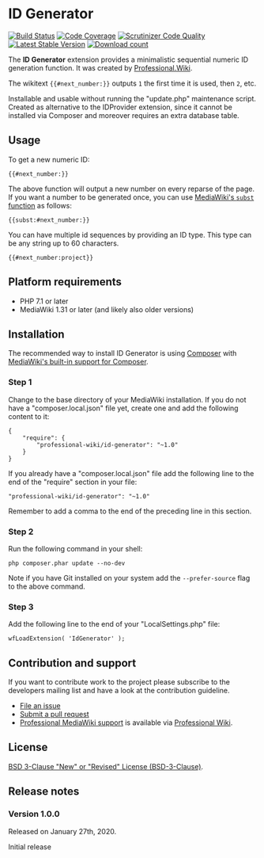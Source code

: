 # ID Generator

[![Build Status](https://travis-ci.org/ProfessionalWiki/IdGenerator.svg?branch=master)](https://travis-ci.org/ProfessionalWiki/IdGenerator)
[![Code Coverage](https://scrutinizer-ci.com/g/ProfessionalWiki/IdGenerator/badges/coverage.png?b=master)](https://scrutinizer-ci.com/g/ProfessionalWiki/IdGenerator/?branch=master)
[![Scrutinizer Code Quality](https://scrutinizer-ci.com/g/ProfessionalWiki/IdGenerator/badges/quality-score.png?b=master)](https://scrutinizer-ci.com/g/ProfessionalWiki/IdGenerator/?branch=master)
[![Latest Stable Version](https://poser.pugx.org/professional-wiki/id-generator/version.png)](https://packagist.org/packages/professional-wiki/id-generator)
[![Download count](https://poser.pugx.org/professional-wiki/id-generator/d/total.png)](https://packagist.org/packages/professional-wiki/id-generator)

The **ID Generator** extension provides a minimalistic sequential numeric ID generation function. It was created by [Professional.Wiki](https://professional.wiki/).

The wikitext `{{#next_number:}}` outputs `1` the first time it is used, then `2`, etc. 

Installable and usable without running the "update.php" maintenance script. Created as alternative to the IDProvider extension, since it cannot be installed via Composer and moreover requires an extra database table.

## Usage

To get a new numeric ID:

    {{#next_number:}}

The above function will output a new number on every reparse of the page. If you want a number to be generated once,
you can use [MediaWiki's `subst` function](https://www.mediawiki.org/wiki/Help:Substitution) as follows:

    {{subst:#next_number:}}

You can have multiple id sequences by providing an ID type. This type can be any string up to 60 characters.

    {{#next_number:project}}

## Platform requirements

* PHP 7.1 or later
* MediaWiki 1.31 or later (and likely also older versions)

## Installation

The recommended way to install ID Generator is using [Composer](https://getcomposer.org) with
[MediaWiki's built-in support for Composer](https://professional.wiki/en/articles/installing-mediawiki-extensions-with-composer).

### Step 1

Change to the base directory of your MediaWiki installation. If you do not have a "composer.local.json" file yet,
create one and add the following content to it:

```
{
	"require": {
		"professional-wiki/id-generator": "~1.0"
	}
}
```

If you already have a "composer.local.json" file add the following line to the end of the "require"
section in your file:

    "professional-wiki/id-generator": "~1.0"

Remember to add a comma to the end of the preceding line in this section.

### Step 2

Run the following command in your shell:

    php composer.phar update --no-dev

Note if you have Git installed on your system add the `--prefer-source` flag to the above command.

### Step 3

Add the following line to the end of your "LocalSettings.php" file:

    wfLoadExtension( 'IdGenerator' );

## Contribution and support

If you want to contribute work to the project please subscribe to the developers mailing list and
have a look at the contribution guideline.

* [File an issue](https://github.com/ProfessionalWiki/IdGenerator/issues)
* [Submit a pull request](https://github.com/ProfessionalWiki/IdGenerator/pulls)
* [Professional MediaWiki support](https://professional.wiki/en/support) is available via [Professional Wiki](https://professional.wiki/).


## License

[BSD 3-Clause "New" or "Revised" License (BSD-3-Clause)](/COPYING).

## Release notes

### Version 1.0.0

Released on January 27th, 2020.

Initial release

